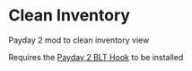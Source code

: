# Clean Inventory
Payday 2 mod to clean inventory view

Requires the [Payday 2 BLT Hook](https://github.com/Olipro/Payday-2-BLT_Club-Sandwich-Edition/releases) to be installed
